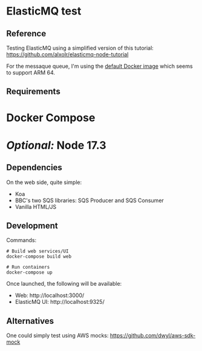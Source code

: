 # ElasticMQ test

## Reference

Testing ElasticMQ using a simplified version of this tutorial: https://github.com/alxolr/elasticmq-node-tutorial

For the messaque queue, I'm using the [default Docker image](https://github.com/softwaremill/elasticmq) which seems to support ARM 64.

## Requirements

# Docker Compose
# _Optional:_ Node 17.3

## Dependencies

On the web side, quite simple:
- Koa
- BBC's two SQS libraries: SQS Producer and SQS Consumer
- Vanilla HTML/JS

## Development

Commands:
```
# Build web services/UI
docker-compose build web

# Run containers
docker-compose up
```

Once launched, the following will be available:
- Web: http://localhost:3000/
- ElasticMQ UI: http://localhost:9325/

## Alternatives

One could simply test using AWS mocks: https://github.com/dwyl/aws-sdk-mock